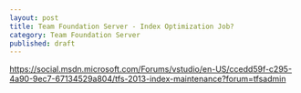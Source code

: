 ```yaml
---
layout: post
title: Team Foundation Server - Index Optimization Job?
category: Team Foundation Server
published: draft
---
```



https://social.msdn.microsoft.com/Forums/vstudio/en-US/ccedd59f-c295-4a90-9ec7-67134529a804/tfs-2013-index-maintenance?forum=tfsadmin